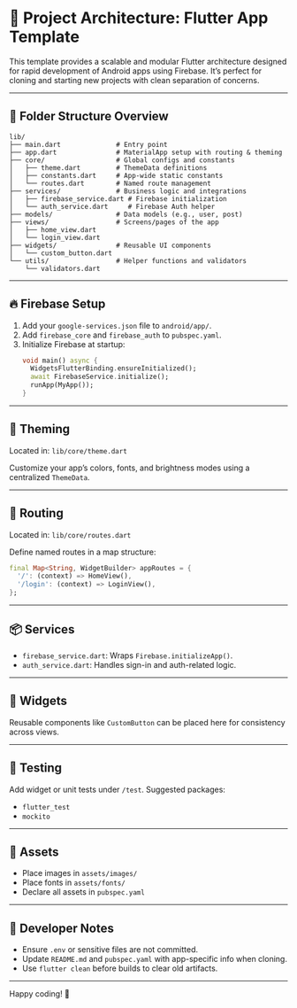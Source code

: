 # 📐 Project Architecture: Flutter App Template

This template provides a scalable and modular Flutter architecture designed for rapid development of Android apps using Firebase. It’s perfect for cloning and starting new projects with clean separation of concerns.

---

## 📁 Folder Structure Overview

```
lib/
├── main.dart              # Entry point
├── app.dart               # MaterialApp setup with routing & theming
├── core/                  # Global configs and constants
│   ├── theme.dart         # ThemeData definitions
│   ├── constants.dart     # App-wide static constants
│   └── routes.dart        # Named route management
├── services/              # Business logic and integrations
│   ├── firebase_service.dart # Firebase initialization
│   └── auth_service.dart     # Firebase Auth helper
├── models/                # Data models (e.g., user, post)
├── views/                 # Screens/pages of the app
│   ├── home_view.dart
│   └── login_view.dart
├── widgets/               # Reusable UI components
│   └── custom_button.dart
└── utils/                 # Helper functions and validators
    └── validators.dart
```

---

## 🔥 Firebase Setup

1. Add your `google-services.json` file to `android/app/`.
2. Add `firebase_core` and `firebase_auth` to `pubspec.yaml`.
3. Initialize Firebase at startup:
   ```dart
   void main() async {
     WidgetsFlutterBinding.ensureInitialized();
     await FirebaseService.initialize();
     runApp(MyApp());
   }
   ```

---

## 🎨 Theming

Located in: `lib/core/theme.dart`

Customize your app’s colors, fonts, and brightness modes using a centralized `ThemeData`.

---

## 📍 Routing

Located in: `lib/core/routes.dart`

Define named routes in a map structure:
```dart
final Map<String, WidgetBuilder> appRoutes = {
  '/': (context) => HomeView(),
  '/login': (context) => LoginView(),
};
```

---

## 📦 Services

- `firebase_service.dart`: Wraps `Firebase.initializeApp()`.
- `auth_service.dart`: Handles sign-in and auth-related logic.

---

## 🧩 Widgets

Reusable components like `CustomButton` can be placed here for consistency across views.

---

## 🧪 Testing

Add widget or unit tests under `/test`. Suggested packages:
- `flutter_test`
- `mockito`

---

## 📁 Assets

- Place images in `assets/images/`
- Place fonts in `assets/fonts/`
- Declare all assets in `pubspec.yaml`

---

## 🧠 Developer Notes

- Ensure `.env` or sensitive files are not committed.
- Update `README.md` and `pubspec.yaml` with app-specific info when cloning.
- Use `flutter clean` before builds to clear old artifacts.

---

Happy coding! 🚀
